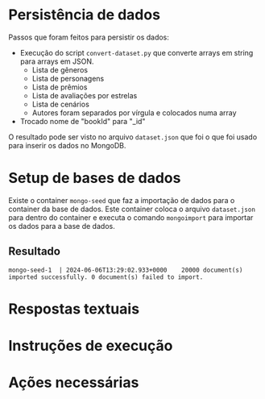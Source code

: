 # Persistência de dados

Passos que foram feitos para persistir os dados:
- Execução do script `convert-dataset.py` que converte arrays em string para arrays em JSON.
    - Lista de gêneros
    - Lista de personagens
    - Lista de prêmios
    - Lista de avaliações por estrelas
    - Lista de cenários
    - Autores foram separados por vírgula e colocados numa array
- Trocado nome de "bookId" para "_id"

O resultado pode ser visto no arquivo `dataset.json` que foi o que foi usado para inserir os dados no MongoDB.

# Setup de bases de dados

Existe o container `mongo-seed` que faz a importação de dados para o container da base de dados. Este container coloca o arquivo `dataset.json` para dentro do container e executa o comando `mongoimport` para importar os dados para a base de dados.

## Resultado

```
mongo-seed-1  | 2024-06-06T13:29:02.933+0000    20000 document(s) imported successfully. 0 document(s) failed to import.
```

# Respostas textuais

# Instruções de execução

# Ações necessárias